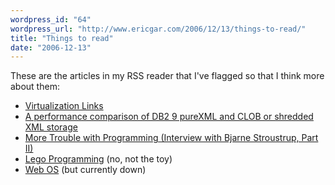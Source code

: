 ```yaml
---
wordpress_id: "64"
wordpress_url: "http://www.ericgar.com/2006/12/13/things-to-read/"
title: "Things to read"
date: "2006-12-13"
---
```

These are the articles in my RSS reader that I've flagged so that I think more about them:

<ul>
<li><a href="http://blogs.vmware.com/vmtn/2006/12/remaindered_lin.html">Virtualization Links</a></li>
<li><a href="http://www-128.ibm.com/developerworks/db2/library/techarticle/dm-0612nicola/index.html">A performance comparison of DB2 9 pureXML and CLOB or shredded XML storage</a></li>
<li><a href="http://www.techreview.com/InfoTech/17868/page1/">More Trouble with Programming (Interview with Bjarne Stroustrup, Part II)</a></li>
<li><a href="http://www.joelonsoftware.com/items/2006/12/05.html">Lego Programming</a> (no, not the toy)</li>
<li><a href="http://www.gnucitizen.org/blog/web-os">Web OS</a> (but currently down)</li>
</ul>

